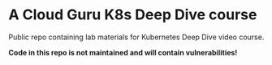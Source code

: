 # A Cloud Guru K8s Deep Dive course

Public repo containing lab materials for Kubernetes Deep Dive video course.

**Code in this repo is not maintained and will contain vulnerabilities!**